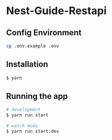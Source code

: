 # Nest-Guide-Restapi

## Config Environment

```bash
cp .env.example .env
```

## Installation

```bash
$ yarn
```

## Running the app

```bash
# development
$ yarn run start

# watch mode
$ yarn run start:dev
